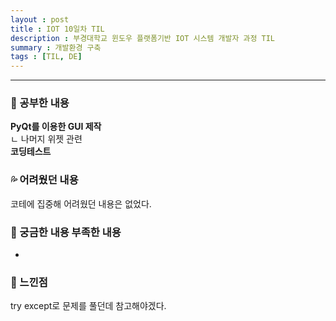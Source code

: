 ```yaml
---
layout : post
title : IOT 10일차 TIL
description : 부경대학교 윈도우 플랫폼기반 IOT 시스템 개발자 과정 TIL
summary : 개발환경 구축
tags : [TIL, DE]
---
```

  
-------------
   
   
### 📓 공부한 내용 

**PyQt를 이용한 GUI 제작**  
 ㄴ 나머지 위젯 관련  
**코딩테스트**

### 💦 어려웠던 내용 

코테에 집중해 어려웠던 내용은 없었다.
 
### 🧷 궁금한 내용  부족한 내용 

-

### 💬 느낀점 

try except로 문제를 풀던데 참고해야겠다.
